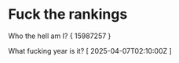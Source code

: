 # Fuck the rankings

Who the hell am I?
{ 15987257 }

What fucking year is it?
[ 2025-04-07T02:10:00Z ]
